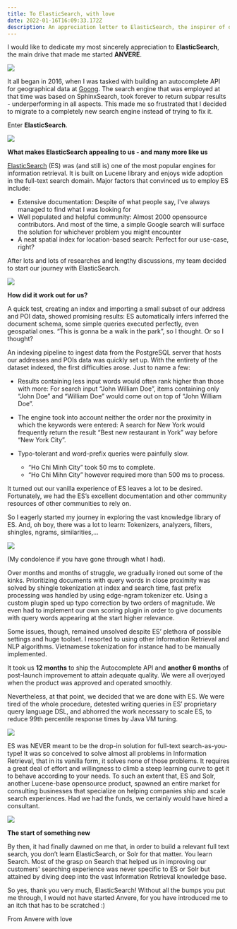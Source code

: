 ```yaml
---
title: To ElasticSearch, with love
date: 2022-01-16T16:09:33.172Z
description: An appreciation letter to ElasticSearch, the inspirer of our product, Anvere.
---
```

I would like to dedicate my most sincerely appreciation to **ElasticSearch**, the main drive that made me started **ANVERE**.

![](/uploads/despicable-me-minions.gif)

It all began in 2016, when I was tasked with building an autocomplete API for geographical data at [Goong](https://www.goong.io/). The search engine that was employed at that time was based on SphinxSearch, took forever to return subpar results - underperforming in all aspects. This made me so frustrated that I decided to migrate to a completely new search engine instead of trying to fix it.

Enter **ElasticSearch**.

![](/uploads/es.png)

**What makes ElasticSearch appealing to us - and many more like us**

[ElasticSearch](https://www.elastic.co/) (ES) was (and still is) one of the most popular engines for information retrieval. It is built on Lucene library and enjoys wide adoption in the full-text search domain. Major factors that convinced us to employ ES include:

* Extensive documentation: Despite of what people say, I've always managed to find what I was looking for
* Well populated and helpful community: Almost 2000 opensource contributors. And most of the time, a simple Google search will surface the solution for whichever problem you might encounter
* A neat spatial index for location-based search: Perfect for our use-case, right?

 

After lots and lots of researches and lengthy discussions, my team decided to start our journey with ElasticSearch.

![](/uploads/image2.gif)

**How did it work out for us?**

A quick test, creating an index and importing a small subset of our address and POI data, showed promising results: ES automatically infers inferred the document schema, some simple queries executed perfectly, even geospatial ones. “This is gonna be a walk in the park”, so I thought. Or so I thought?

An indexing pipeline to ingest data from the PostgreSQL server that hosts our addresses and POIs data was quickly set up. With the entirety of the dataset indexed, the first difficulties arose. Just to name a few:

* Results containing less input words would often rank higher than those with more: For search input “John William Doe”, items containing only “John Doe” and “William Doe” would come out on top of “John William Doe”.
* The engine took into account neither the order nor the proximity in which the keywords were entered: A search for New York would frequently return the result “Best new restaurant in York” way before “New York City”.
* Typo-tolerant and word-prefix queries were painfully slow.

  * “Ho Chi Minh City” took 50 ms to complete.
  * “Ho Chi Mihn City” however required more than 500 ms to process.

It turned out our vanilla experience of ES leaves a lot to be desired. Fortunately, we had the ES’s excellent documentation and other community resources of other communities to rely on.

So I eagerly started my journey in exploring the vast knowledge library of ES. And, oh boy, there was a lot to learn: Tokenizers, analyzers, filters, shingles, ngrams, similarities,…

![](/uploads/image5.gif)

(My condolence if you have gone through what I had).

Over months and months of struggle, we gradually ironed out some of the kinks. Prioritizing documents with query words in close proximity was solved by shingle tokenization at index and search time, fast prefix processing was handled by using edge-ngram tokenizer etc. Using a custom plugin sped up typo correction by two orders of magnitude. We even had to implement our own scoring plugin in order to give documents with query words appearing at the start higher relevance.

Some issues, though, remained unsolved despite ES’ plethora of possible settings and huge toolset. I resorted to using other Information Retrieval and NLP algorithms. Vietnamese tokenization for instance had to be manually implemented.

It took us **12 months** to ship the Autocomplete API and **another 6 months** of post-launch improvement to attain adequate quality. We were all overjoyed when the product was approved and operated smoothly.

Nevertheless, at that point, we decided that we are done with ES. We were tired of the whole procedure, detested writing queries in ES’ proprietary query language DSL, and abhorred the work necessary to scale ES, to reduce 99th percentile response times by Java VM tuning.

![](/uploads/image6.gif)

ES was NEVER meant to be the drop-in solution for full-text search-as-you-type! It was so conceived to solve almost all problems in Information Retrieval, that in its vanilla form, it solves none of those problems. It requires a great deal of effort and willingness to climb a steep learning curve to get it to behave according to your needs. To such an extent that, ES and Solr, another Lucene-base opensource product, spawned an entire market for consulting businesses that specialize on helping companies ship and scale search experiences. Had we had the funds, we certainly would have hired a consultant.

![](/uploads/image3.gif)

**The start of something new**

By then, it had finally dawned on me that, in order to build a relevant full text search, you don’t learn ElasticSearch, or Solr for that matter. You learn Search. Most of the grasp on Search that helped us in improving our customers' searching experience was never specific to ES or Solr but attained by diving deep into the vast Information Retrieval knowledge base.

So yes, thank you very much, ElasticSearch! Without all the bumps you put me through, I would not have started Anvere, for you have introduced me to an itch that has to be scratched :)

From Anvere with love